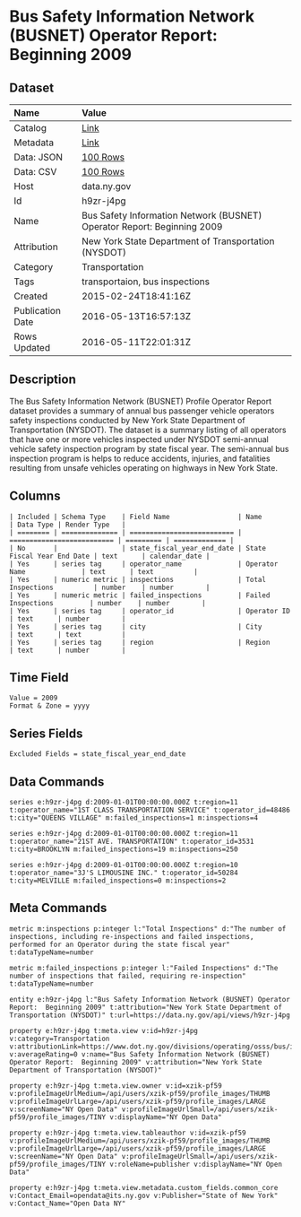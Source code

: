 # Bus Safety Information Network (BUSNET) Operator Report: Beginning 2009

## Dataset

| Name | Value |
| :--- | :---- |
| Catalog | [Link](https://catalog.data.gov/dataset/bus-safety-information-network-busnet-operator-report-beginning-2009) |
| Metadata | [Link](https://data.ny.gov/api/views/h9zr-j4pg) |
| Data: JSON | [100 Rows](https://data.ny.gov/api/views/h9zr-j4pg/rows.json?max_rows=100) |
| Data: CSV | [100 Rows](https://data.ny.gov/api/views/h9zr-j4pg/rows.csv?max_rows=100) |
| Host | data.ny.gov |
| Id | h9zr-j4pg |
| Name | Bus Safety Information Network (BUSNET) Operator Report: Beginning 2009 |
| Attribution | New York State Department of Transportation (NYSDOT) |
| Category | Transportation |
| Tags | transportaion, bus inspections |
| Created | 2015-02-24T18:41:16Z |
| Publication Date | 2016-05-13T16:57:13Z |
| Rows Updated | 2016-05-11T22:01:31Z |

## Description

The Bus Safety Information Network (BUSNET) Profile Operator Report dataset provides a summary of annual bus passenger vehicle operators safety inspections conducted by New York State Department of Transportation (NYSDOT).   The dataset is a summary listing of all operators that have one or more vehicles inspected under NYSDOT semi-annual vehicle safety inspection program by state fiscal year.  The semi-annual bus inspection program is helps to reduce accidents, injuries, and fatalities resulting from unsafe vehicles operating on highways in New York State.

## Columns

```ls
| Included | Schema Type    | Field Name                 | Name                       | Data Type | Render Type   |
| ======== | ============== | ========================== | ========================== | ========= | ============= |
| No       |                | state_fiscal_year_end_date | State Fiscal Year End Date | text      | calendar_date |
| Yes      | series tag     | operator_name              | Operator Name              | text      | text          |
| Yes      | numeric metric | inspections                | Total Inspections          | number    | number        |
| Yes      | numeric metric | failed_inspections         | Failed Inspections         | number    | number        |
| Yes      | series tag     | operator_id                | Operator ID                | text      | number        |
| Yes      | series tag     | city                       | City                       | text      | text          |
| Yes      | series tag     | region                     | Region                     | text      | number        |
```

## Time Field

```ls
Value = 2009
Format & Zone = yyyy
```

## Series Fields

```ls
Excluded Fields = state_fiscal_year_end_date
```

## Data Commands

```ls
series e:h9zr-j4pg d:2009-01-01T00:00:00.000Z t:region=11 t:operator_name="1ST CLASS TRANSPORTATION SERVICE" t:operator_id=48486 t:city="QUEENS VILLAGE" m:failed_inspections=1 m:inspections=4

series e:h9zr-j4pg d:2009-01-01T00:00:00.000Z t:region=11 t:operator_name="21ST AVE. TRANSPORTATION" t:operator_id=3531 t:city=BROOKLYN m:failed_inspections=19 m:inspections=250

series e:h9zr-j4pg d:2009-01-01T00:00:00.000Z t:region=10 t:operator_name="3J'S LIMOUSINE INC." t:operator_id=50284 t:city=MELVILLE m:failed_inspections=0 m:inspections=2
```

## Meta Commands

```ls
metric m:inspections p:integer l:"Total Inspections" d:"The number of inspections, including re-inspections and failed inspections, performed for an Operator during the state fiscal year" t:dataTypeName=number

metric m:failed_inspections p:integer l:"Failed Inspections" d:"The number of inspections that failed, requiring re-inspection" t:dataTypeName=number

entity e:h9zr-j4pg l:"Bus Safety Information Network (BUSNET) Operator Report:  Beginning 2009" t:attribution="New York State Department of Transportation (NYSDOT)" t:url=https://data.ny.gov/api/views/h9zr-j4pg

property e:h9zr-j4pg t:meta.view v:id=h9zr-j4pg v:category=Transportation v:attributionLink=https://www.dot.ny.gov/divisions/operating/osss/bus/inspection v:averageRating=0 v:name="Bus Safety Information Network (BUSNET) Operator Report:  Beginning 2009" v:attribution="New York State Department of Transportation (NYSDOT)"

property e:h9zr-j4pg t:meta.view.owner v:id=xzik-pf59 v:profileImageUrlMedium=/api/users/xzik-pf59/profile_images/THUMB v:profileImageUrlLarge=/api/users/xzik-pf59/profile_images/LARGE v:screenName="NY Open Data" v:profileImageUrlSmall=/api/users/xzik-pf59/profile_images/TINY v:displayName="NY Open Data"

property e:h9zr-j4pg t:meta.view.tableauthor v:id=xzik-pf59 v:profileImageUrlMedium=/api/users/xzik-pf59/profile_images/THUMB v:profileImageUrlLarge=/api/users/xzik-pf59/profile_images/LARGE v:screenName="NY Open Data" v:profileImageUrlSmall=/api/users/xzik-pf59/profile_images/TINY v:roleName=publisher v:displayName="NY Open Data"

property e:h9zr-j4pg t:meta.view.metadata.custom_fields.common_core v:Contact_Email=opendata@its.ny.gov v:Publisher="State of New York" v:Contact_Name="Open Data NY"
```